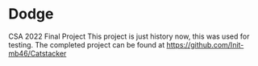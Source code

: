 # Dodge
CSA 2022 Final Project
This project is just history now, this was used for testing. The completed project can be found at https://github.com/Init-mb46/Catstacker
